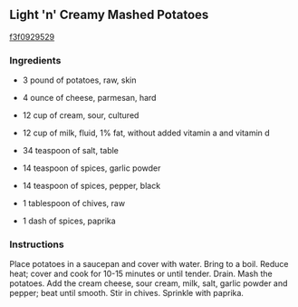 ## Light 'n' Creamy Mashed Potatoes

[f3f0929529](http://www.food.com/recipe/light-n-creamy-mashed-potatoes-347581)

### Ingredients

 - 3 pound of potatoes, raw, skin

 - 4 ounce of cheese, parmesan, hard

 - 12 cup of cream, sour, cultured

 - 12 cup of milk, fluid, 1% fat, without added vitamin a and vitamin d

 - 34 teaspoon of salt, table

 - 14 teaspoon of spices, garlic powder

 - 14 teaspoon of spices, pepper, black

 - 1 tablespoon of chives, raw

 - 1 dash of spices, paprika

### Instructions

Place potatoes in a saucepan and cover with water. Bring to a boil. Reduce heat; cover and cook for 10-15 minutes or until tender. Drain. Mash the potatoes. Add the cream cheese, sour cream, milk, salt, garlic powder and pepper; beat until smooth. Stir in chives. Sprinkle with paprika.